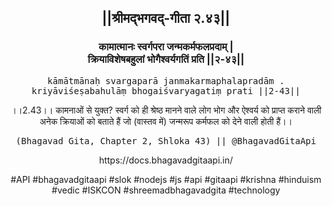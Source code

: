 <center><h2>||श्रीमद्‍भगवद्‍-गीता २.४३||</h2>
<h3>कामात्मानः स्वर्गपरा जन्मकर्मफलप्रदाम् |<br/>क्रियाविशेषबहुलां भोगैश्वर्यगतिं प्रति ||२-४३||</h3>
<pre>kāmātmānaḥ svargaparā janmakarmaphalapradām .<br/>kriyāviśeṣabahulāṃ bhogaiśvaryagatiṃ prati ||2-43||</pre>
<p>।।2.43।। कामनाओं से युक्त? स्वर्ग को ही श्रेष्ठ मानने वाले लोग भोग और ऐश्वर्य को प्राप्त कराने वाली अनेक क्रियाओं को बताते हैं जो (वास्तव में) जन्मरूप कर्मफल को देने वाली होती हैं।।</p>
<pre>(Bhagavad Gita, Chapter 2, Shloka 43) || @BhagavadGitaApi</pre><p>https://docs.bhagavadgitaapi.in/</p><p>#API #bhagavadgitaapi #slok #nodejs #js #api #gitaapi #krishna #hinduism #vedic #ISKCON #shreemadbhagavadgita #technology</p></center>